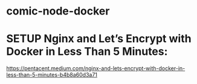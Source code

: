 # comic-node-docker

# SETUP Nginx and Let’s Encrypt with Docker in Less Than 5 Minutes:
https://pentacent.medium.com/nginx-and-lets-encrypt-with-docker-in-less-than-5-minutes-b4b8a60d3a71

